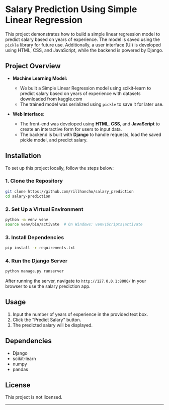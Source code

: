 

# Salary Prediction Using Simple Linear Regression

This project demonstrates how to build a simple linear regression model to predict salary based on years of experience. The model is saved using the `pickle` library for future use. Additionally, a user interface (UI) is developed using HTML, CSS, and JavaScript, while the backend is powered by Django.

## Project Overview

- **Machine Learning Model:** 
  - We built a Simple Linear Regression model using scikit-learn to predict salary based on years of experience with datasets downloaded from kaggle.com
  - The trained model was serialized using `pickle` to save it for later use.
  
- **Web Interface:**
  - The front-end was developed using **HTML**, **CSS**, and **JavaScript** to create an interactive form for users to input data.
  - The backend is built with **Django** to handle requests, load the saved pickle model, and predict salary.

## Installation

To set up this project locally, follow the steps below:

### 1. Clone the Repository

```bash
git clone https://github.com/rillhancho/salary_prediction
cd salary-prediction
```

### 2. Set Up a Virtual Environment

```bash
python -m venv venv
source venv/bin/activate  # On Windows: venv\Scripts\activate
```

### 3. Install Dependencies

```bash
pip install -r requirements.txt
```

### 4. Run the Django Server

```bash
python manage.py runserver
```

After running the server, navigate to `http://127.0.0.1:8000/` in your browser to use the salary prediction app.

## Usage

1. Input the number of years of experience in the provided text box.
2. Click the "Predict Salary" button.
3. The predicted salary will be displayed.


## Dependencies

- Django
- scikit-learn
- numpy
- pandas

## License

This project is not licensed.

---

